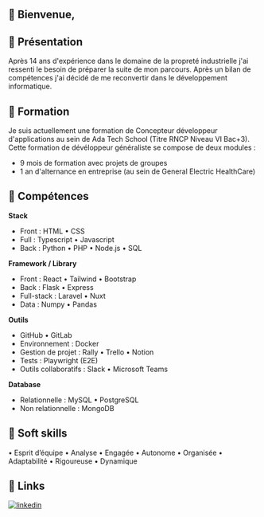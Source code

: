 ## 👋 Bienvenue,

## 💬 Présentation
Après 14 ans d'expérience dans le domaine de la propreté industrielle j'ai ressenti le besoin de préparer la suite de mon parcours. Après un bilan de compétences j'ai décidé de me reconvertir dans le développement informatique.

## 🌱 Formation
Je suis actuellement une formation de Concepteur développeur d'applications au sein de Ada Tech School (Titre RNCP Niveau VI Bac+3).
Cette formation de dévéloppeur généraliste se compose de deux modules :
-	9 mois de formation avec projets de groupes
-	1 an d'alternance en entreprise (au sein de General Electric HealthCare)

## 🧮 Compétences

**Stack**
- Front : HTML • CSS 
- Full : Typescript • Javascript
- Back : Python • PHP • Node.js • SQL

**Framework / Library**
-	Front : React •	Tailwind • Bootstrap
- Back : Flask • Express
-	Full-stack : Laravel • Nuxt
- Data : Numpy • Pandas

**Outils**
-	GitHub • GitLab
- Environnement : Docker
- Gestion de projet : Rally • Trello • Notion
- Tests : Playwright (E2E)
- Outils collaboratifs : Slack • Microsoft Teams

**Database**
-	Relationnelle : MySQL •	PostgreSQL
-	Non relationnelle : MongoDB


## 🧩 Soft skills
•	Esprit d’équipe
•	Analyse
•	Engagée 
•	Autonome
•	Organisée
•	Adaptabilité
•	Rigoureuse
•	Dynamique  

## 🔗 Links
[![linkedin](https://img.shields.io/badge/linkedin-0A66C2?style=for-the-badge&logo=linkedin&logoColor=white)](https://www.linkedin.com/in/ghislaine-aybram/)

<!---
GhislaineAybram/GhislaineAybram is a ✨ special ✨ repository because its `README.md` (this file) appears on your GitHub profile.
You can click the Preview link to take a look at your changes.
--->  
